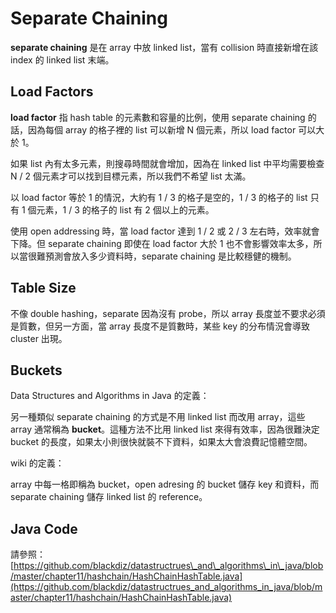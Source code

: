# Separate Chaining

**separate chaining** 是在 array 中放 linked list，當有 collision 時直接新增在該 index 的 linked list 末端。

## Load Factors

**load factor** 指 hash table 的元素數和容量的比例，使用 separate chaining 的話，因為每個 array 的格子裡的 list 可以新增 N 個元素，所以 load factor 可以大於 1。

如果 list 內有太多元素，則搜尋時間就會增加，因為在 linked list 中平均需要檢查 N / 2 個元素才可以找到目標元素，所以我們不希望 list 太滿。

以 load factor 等於 1 的情況，大約有 1 / 3 的格子是空的，1 / 3 的格子的 list 只有 1 個元素，1 / 3 的格子的 list 有 2 個以上的元素。

使用 open addressing 時，當 load factor 達到 1 / 2 或 2 / 3 左右時，效率就會下降。但 separate chaining 即使在 load factor 大於 1 也不會影響效率太多，所以當很難預測會放入多少資料時，separate chaining 是比較穩健的機制。

## Table Size

不像 double hashing，separate 因為沒有 probe，所以 array 長度並不要求必須是質數，但另一方面，當 array 長度不是質數時，某些 key 的分布情況會導致 cluster 出現。

## Buckets

Data Structures and Algorithms in Java 的定義：

另一種類似 separate chaining 的方式是不用 linked list 而改用 array，這些 array 通常稱為 **bucket**。這種方法不比用 linked list 來得有效率，因為很難決定 bucket 的長度，如果太小則很快就裝不下資料，如果太大會浪費記憶體空間。

wiki 的定義：

array 中每一格即稱為 bucket，open adresing 的 bucket 儲存 key 和資料，而 separate chaining 儲存 linked list 的 reference。

## Java Code

請參照：[https://github.com/blackdiz/datastructrues\_and\_algorithms\_in\_java/blob/master/chapter11/hashchain/HashChainHashTable.java](https://github.com/blackdiz/datastructrues_and_algorithms_in_java/blob/master/chapter11/hashchain/HashChainHashTable.java)

